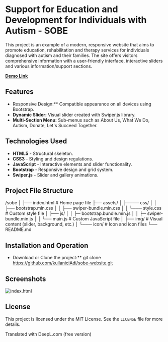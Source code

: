 # Support for Education and Development for Individuals with Autism - SOBE

This project is an example of a modern, responsive website that aims to promote education, rehabilitation and therapy services for individuals diagnosed with autism and their families. The site offers visitors comprehensive information with a user-friendly interface, interactive sliders and various information/support sections.

**[Demo Link](https://preeminent-lamington-a5c839.netlify.app/)**

## Features

- Responsive Design:** Compatible appearance on all devices using Bootstrap.
- **Dynamic Slider:** Visual slider created with Swiper.js library.
- **Multi-Section Menu:** Sub-menus such as About Us, What We Do, Autism, Donate, Let's Succeed Together.

## Technologies Used

- **HTML5** - Structural skeleton.
- **CSS3** - Styling and design regulations.
- **JavaScript** - Interactive elements and slider functionality.
- **Bootstrap** - Responsive design and grid system.
- **Swiper.js** - Slider and gallery animations.


## Project File Structure
/sobe
│
├── index.html # Home page file
├── assets/
│ ├──── css/
│ │ ├── bootstrap.min.css
│ │ ├── swiper-bundle.min.css
│ │ └─── style.css # Custom style file
│ ├── js/
│ │ ├─ bootstrap.bundle.min.js
│ │ ├─ swiper-bundle.min.js
│ │ └── main.js # Custom JavaScript file
│ ├── img/ # Visual content (slider, background, etc.)
│ └─── icon/ # Icon and icon files
└── README.md                

## Installation and Operation
- Download or Clone the project:** git clone https://github.com/kullaniciAdi/sobe-website.git

## Screenshots
![index.html](./assets/img/ss.png)

## License
This project is licensed under the MIT License. See the `LICENSE` file for more details.

Translated with DeepL.com (free version)